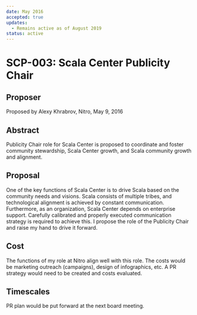 ```yaml
---
date: May 2016
accepted: true
updates:
  - Remains active as of August 2019
status: active
---
```


# SCP-003: Scala Center Publicity Chair

## Proposer

Proposed by Alexy Khrabrov, Nitro, May 9, 2016

## Abstract

Publicity Chair role for Scala Center is proposed to coordinate and foster
community stewardship, Scala Center growth, and Scala community growth and
alignment.

## Proposal

One of the key functions of Scala Center is to drive Scala based on the
community needs and visions.  Scala consists of multiple tribes, and
technological alignment is achieved by constant communication.  Furthermore, as
an organization, Scala Center depends on enterprise support.  Carefully
calibrated and properly executed communication strategy is required to achieve
this.  I propose the role of the Publicity Chair and raise my hand to drive it
forward.

## Cost

The functions of my role at Nitro align well with this role.  The costs would
be marketing outreach (campaigns), design of infographics, etc.  A PR strategy
would need to be created and costs evaluated.

## Timescales

PR plan would be put forward at the next board meeting.
